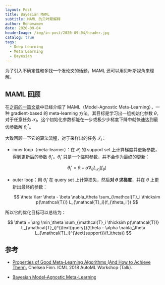 ```yaml
---
layout: Post
title: Bayesian MAML
subtitle: MAML 的贝叶斯解释
author: Renovamen
date: 2020-09-04
headerImage: /img/in-post/2020-09-04/header.jpg
catalog: true
tags:
  - Deep Learning
  - Meta Learning
  - Bayesian
---
```



为了引入不确定性~~和多找一个发论文的话题~~，MAML 还可以用贝叶斯视角来理解。

<!-- more -->


## MAML 回顾

在[之前的一篇文章](/post/2020/08/05/meta-learning#maml)中已经介绍了 MAML（Model-Agnostic Meta-Learning），一种 gradient-based 的 meta-learning 方法。其目标是学习出一组初始化参数 $\theta$，对于任意任务 $\mathcal{T}_i$，这个初始化参数都能在一步或极少步梯度下降中就快速达到最优参数解 $\theta_i^*$。


大致回顾一下它的算法流程，对于采样出的任务 $\mathcal{T}_i$：

- inner loop（meta-learner）：在 $\mathcal{T}_i$ 的 support set 上计算梯度并更新参数，得到更新后的参数 $\theta_i'$。$\theta_i'$ 只是一个临时参数，并不会作为最终的更新：

    $$
    \theta_i' = \theta - \alpha \nabla_\theta L_{\mathcal{T}_i}(f_\theta)
    $$

- outer loop：用 $\theta_i'$ 在 query set 上计算损失，然后**对 $\theta$ 求梯度**，并在 $\theta$ 上更新出最终的参数：

    $$
    \theta \larr \theta - \beta \nabla_\theta \sum_{\mathcal{T}_i \thicksim p(\mathcal{T})} L_{\mathcal{T}_i}(f_{\theta_i'})
    $$

所以它的优化目标可以总结为：

$$
\theta = \arg \min_\theta \sum_{\mathcal{T}_i \thicksim p(\mathcal{T})} L_{\mathcal{T}_i}^{\text{query}}(\theta - \alpha \nabla_\theta L_{\mathcal{T}_i}^{\text{support}}(f_\theta))
$$



## 参考

- [Properties of Good Meta-Learning Algorithms (And How to Achieve Them).](https://ai.stanford.edu/~cbfinn/_files/icml2018_automl_35min.pdf) Chelsea Finn. ICML 2018 AutoML Workshop (Talk).

- [Bayesian Model-Agnostic Meta-Learning](https://www.slideshare.net/sangwoomo7/bayesian-modelagnostic-metalearning)
